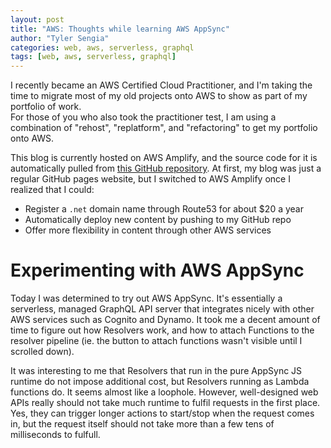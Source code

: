```yaml
---
layout: post
title: "AWS: Thoughts while learning AWS AppSync"
author: "Tyler Sengia"
categories: web, aws, serverless, graphql
tags: [web, aws, serverless, graphql]
---
```


I recently became an AWS Certified Cloud Practitioner, and I'm taking the time to migrate most of my old projects onto AWS to show as part of my portfolio of work.  
For those of you who also took the practitioner test, I am using a combination of "rehost", "replatform", and "refactoring" to get my portfolio onto AWS.  

This blog is currently hosted on AWS Amplify, and the source code for it is automatically pulled from <a href="https://github.com/tsengia/tsengia.github.io">this GitHub repository</a>. At first, my blog was just a regular GitHub pages website, but I switched to AWS Amplify once I realized that I could:
- Register a `.net` domain name through Route53 for about $20 a year
- Automatically deploy new content by pushing to my GitHub repo
- Offer more flexibility in content through other AWS services

# Experimenting with AWS AppSync
Today I was determined to try out AWS AppSync. It's essentially a serverless, managed GraphQL API server that integrates nicely with other AWS services such as Cognito and Dynamo. 
It took me a decent amount of time to figure out how Resolvers work, and how to attach Functions to the resolver pipeline (ie. the button to attach functions wasn't visible until I scrolled down).

It was interesting to me that Resolvers that run in the pure AppSync JS runtime do not impose additional cost, but Resolvers running as Lambda functions do. It seems almost like a loophole. However, well-designed web APIs really should not take much runtime to fulfil requests in the first place. Yes, they can trigger longer actions to start/stop when the request comes in, but the request itself should not take more than a few tens of milliseconds to fulfull.